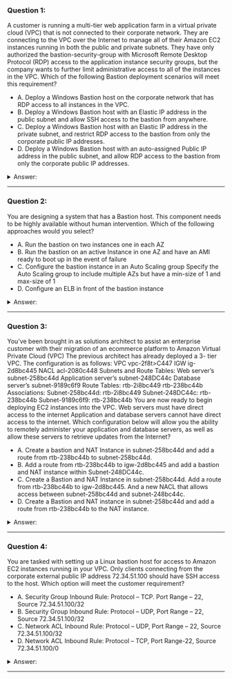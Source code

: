 ### Question 1:

A customer is running a multi-tier web application farm in a virtual private cloud (VPC) that is not connected to their corporate network. They are connecting to the VPC over the Internet to manage all of their Amazon EC2 instances running in both the public and private subnets. They have only authorized the bastion-security-group with Microsoft Remote Desktop Protocol (RDP) access to the application instance security groups, but the company wants to further limit administrative access to all of the instances in the VPC. Which of the following Bastion deployment scenarios will meet this requirement?

- A. Deploy a Windows Bastion host on the corporate network that has RDP access to all instances in the VPC.
- B. Deploy a Windows Bastion host with an Elastic IP address in the public subnet and allow SSH access to the bastion from anywhere.
- C. Deploy a Windows Bastion host with an Elastic IP address in the private subnet, and restrict RDP access to the bastion from only the corporate public IP addresses.
- D. Deploy a Windows Bastion host with an auto-assigned Public IP address in the public subnet, and allow RDP access to the bastion from only the corporate public IP addresses.

<details><summary>Answer:</summary><p>
[D]

Categories:
[SES, EC2, VPC]

Explanation:

Question 1@http://jayendrapatil.com/aws-bastion-host/

</p></details><hr>

### Question 2:

You are designing a system that has a Bastion host. This component needs to be highly available without human intervention. Which of the following approaches would you select?

- A. Run the bastion on two instances one in each AZ
- B. Run the bastion on an active Instance in one AZ and have an AMI ready to boot up in the event of failure
- C. Configure the bastion instance in an Auto Scaling group Specify the Auto Scaling group to include multiple AZs but have a min-size of 1 and max-size of 1
- D. Configure an ELB in front of the bastion instance

<details><summary>Answer:</summary><p>
[C]

Categories:
[ASG, ELB]

Explanation:

Question 2@http://jayendrapatil.com/aws-bastion-host/

</p></details><hr>

### Question 3:

You’ve been brought in as solutions architect to assist an enterprise customer with their migration of an ecommerce platform to Amazon Virtual Private Cloud (VPC) The previous architect has already deployed a 3- tier VPC. The configuration is as follows: VPC vpc-2f8t>C447 IGW ig-2d8bc445 NACL acl-2080c448 Subnets and Route Tables: Web server’s subnet-258bc44d Application server’s subnet-248DC44c Database server’s subnet-9189c6f9 Route Tables: rtb-2i8bc449 rtb-238bc44b Associations: Subnet-258bc44d: rtb-2i8bc449 Subnet-248DC44c: rtb-238bc44b Subnet-9189c6f9: rtb-238bc44b You are now ready to begin deploying EC2 instances into the VPC. Web servers must have direct access to the internet Application and database servers cannot have direct access to the internet. Which configuration below will allow you the ability to remotely administer your application and database servers, as well as allow these servers to retrieve updates from the Internet?

- A. Create a bastion and NAT Instance in subnet-258bc44d and add a route from rtb-238bc44b to subnet-258bc44d. 
- B. Add a route from rtb-238bc44b to igw-2d8bc445 and add a bastion and NAT instance within Subnet-248DC44c. 
- C. Create a Bastion and NAT Instance in subnet-258bc44d. Add a route from rtb-238bc44b to igw-2d8bc445. And a new NACL that allows access between subnet-258bc44d and subnet-248bc44c. 
- D. Create a Bastion and NAT instance in subnet-258bc44d and add a route from rtb-238bc44b to the NAT instance.

<details><summary>Answer:</summary><p>
[D]

Categories:
[EC2, VPC]

Explanation:

Question 3@http://jayendrapatil.com/aws-bastion-host/

A: Route should point to the NAT

B: Adding IGW to routertb-238bc44b would expose the Application and Database server to internet. Bastion and NAT should be in public subnet

C: Route should point to NAT and not Internet Gateway else it would be internet accessible.

D: Bastion and NAT should be in the public subnet. As Web Server has direct access to Internet, the subnet subnet-258bc44d should be public and Route rtb-2i8bc449 pointing to IGW. Route rtb-238bc44b for private subnets should point to NAT for outgoing internet access

</p></details><hr>

### Question 4:

You are tasked with setting up a Linux bastion host for access to Amazon EC2 instances running in your VPC. Only clients connecting from the corporate external public IP address 72.34.51.100 should have SSH access to the host. Which option will meet the customer requirement?

- A. Security Group Inbound Rule: Protocol – TCP. Port Range – 22, Source 72.34.51.100/32
- B. Security Group Inbound Rule: Protocol – UDP, Port Range – 22, Source 72.34.51.100/32
- C. Network ACL Inbound Rule: Protocol – UDP, Port Range – 22, Source 72.34.51.100/32
- D. Network ACL Inbound Rule: Protocol – TCP, Port Range-22, Source 72.34.51.100/0

<details><summary>Answer:</summary><p>
[A]

Categories:
[EC2, VPC]

Explanation:

Question 4@http://jayendrapatil.com/aws-bastion-host/

</p></details><hr>

